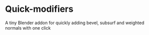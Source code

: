 # Quick-modifiers
A tiny Blender addon for quickly adding bevel, subsurf and weighted normals with one click
